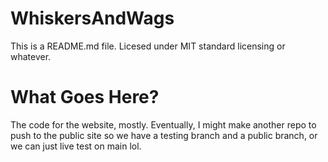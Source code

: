 # WhiskersAndWags
 This is a README.md file.
 Licesed under MIT standard licensing or whatever.

 # What Goes Here?
 The code for the website, mostly. Eventually, I might make another repo to push to the public site so we have a testing branch and a public branch, or we can just live test on main lol.